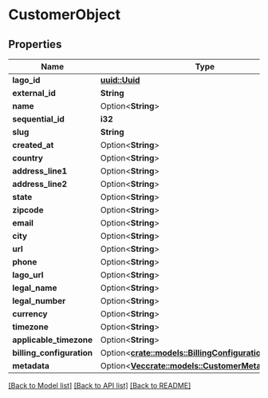 # CustomerObject

## Properties

Name | Type | Description | Notes
------------ | ------------- | ------------- | -------------
**lago_id** | [**uuid::Uuid**](uuid::Uuid.md) |  | 
**external_id** | **String** |  | 
**name** | Option<**String**> |  | [optional]
**sequential_id** | **i32** |  | 
**slug** | **String** |  | 
**created_at** | Option<**String**> |  | [optional]
**country** | Option<**String**> |  | [optional]
**address_line1** | Option<**String**> |  | [optional]
**address_line2** | Option<**String**> |  | [optional]
**state** | Option<**String**> |  | [optional]
**zipcode** | Option<**String**> |  | [optional]
**email** | Option<**String**> |  | [optional]
**city** | Option<**String**> |  | [optional]
**url** | Option<**String**> |  | [optional]
**phone** | Option<**String**> |  | [optional]
**lago_url** | Option<**String**> |  | [optional]
**legal_name** | Option<**String**> |  | [optional]
**legal_number** | Option<**String**> |  | [optional]
**currency** | Option<**String**> |  | [optional]
**timezone** | Option<**String**> |  | [optional]
**applicable_timezone** | Option<**String**> |  | [optional]
**billing_configuration** | Option<[**crate::models::BillingConfigurationCustomer**](BillingConfigurationCustomer.md)> |  | [optional]
**metadata** | Option<[**Vec<crate::models::CustomerMetadataObject>**](CustomerMetadataObject.md)> |  | [optional]

[[Back to Model list]](../README.md#documentation-for-models) [[Back to API list]](../README.md#documentation-for-api-endpoints) [[Back to README]](../README.md)



